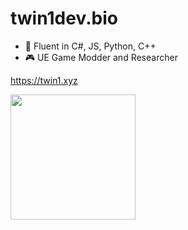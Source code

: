 # twin1dev.bio

- 🧠 Fluent in C#, JS, Python, C++
- 🎮 UE Game Modder and Researcher


https://twin1.xyz


<img src="https://twin1.xyz/Thiswasunknown.gif" width=200> 
